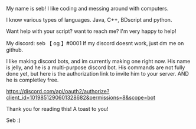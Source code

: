 My name is seb! I like coding and messing around with computers.

I know various types of languages. 
Java, C++, BDscript and python.

Want help with your script? want to reach me? I'm very happy to help!

My discord: seb 【  og  】#0001
If my discord doesnt work, just dm me on github.

I like making discord bots, and im currently making one right now.
His name is jelly, and he is a multi-purpose discord bot.
His commands are not fully done yet, but here is the authorization link to invite him to your server. 
AND he is completley free.

https://discord.com/api/oauth2/authorize?client_id=1019851290601328682&permissions=8&scope=bot

Thank you for reading this! A toast to you!




Seb :)

